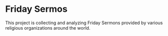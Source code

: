 # Friday Sermos
This project is collecting and analyzing Friday Sermons provided by various religious organizations around the world. 
